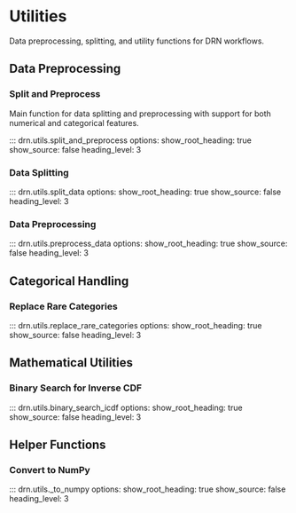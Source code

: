 # Utilities

Data preprocessing, splitting, and utility functions for DRN workflows.

## Data Preprocessing

### Split and Preprocess

Main function for data splitting and preprocessing with support for both numerical and categorical features.

::: drn.utils.split_and_preprocess
    options:
      show_root_heading: true
      show_source: false
      heading_level: 3

### Data Splitting

::: drn.utils.split_data
    options:
      show_root_heading: true
      show_source: false
      heading_level: 3

### Data Preprocessing

::: drn.utils.preprocess_data
    options:
      show_root_heading: true
      show_source: false
      heading_level: 3

## Categorical Handling

### Replace Rare Categories

::: drn.utils.replace_rare_categories
    options:
      show_root_heading: true
      show_source: false
      heading_level: 3

## Mathematical Utilities

### Binary Search for Inverse CDF

::: drn.utils.binary_search_icdf
    options:
      show_root_heading: true
      show_source: false
      heading_level: 3

## Helper Functions

### Convert to NumPy

::: drn.utils._to_numpy
    options:
      show_root_heading: true
      show_source: false
      heading_level: 3